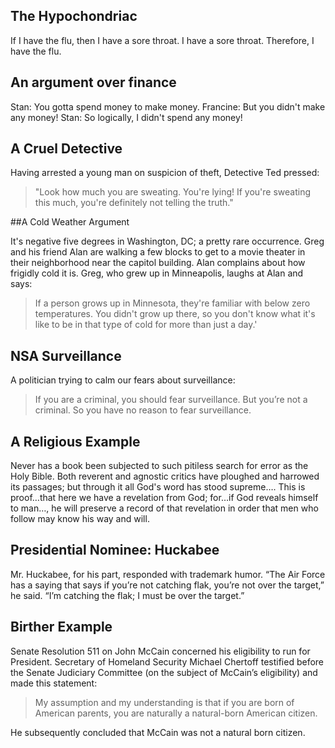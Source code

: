 ## The Hypochondriac

If I have the flu, then I have a sore throat.
I have a sore throat.
Therefore, I have the flu.

## An argument over finance 
Stan: You gotta spend money to make money. 
Francine: But you didn't make any money! 
Stan: So logically, I didn't spend any money!


## A Cruel Detective
Having arrested a young man on suspicion of theft, Detective Ted pressed: 

> "Look how much you are sweating. You're lying! If you're sweating this much, you're definitely not telling the truth."


##A Cold Weather Argument

It's negative five degrees in Washington, DC; a pretty rare occurrence. Greg and his friend Alan are walking a few blocks to get to a movie theater in their neighborhood near the capitol building. Alan complains about how frigidly cold it is. Greg, who grew up in Minneapolis, laughs at Alan and says: 

> If a person grows up in Minnesota, they're familiar with below zero temperatures. You didn't grow up there, so you don't know what it's like to be in that type of cold for more than just a day.'


## NSA Surveillance

A politician trying to calm our fears about surveillance: 

> If you are a criminal, you should fear surveillance. But you’re not a criminal. So you have no reason to fear surveillance. 


## A Religious Example
Never has a book been subjected to such pitiless search for error as the Holy Bible. Both reverent and agnostic critics have ploughed and harrowed its passages; but through it all God's word has stood supreme…. This is proof…that here we have a revelation from God; for…if God reveals himself to man…, he will preserve a record of that revelation in order that men who follow may know his way and will.

## Presidential Nominee: Huckabee
Mr. Huckabee, for his part, responded with trademark humor. “The Air Force has a saying that says if you’re not catching flak, you’re not over the target,” he said. “I’m catching the flak; I must be over the target.”



## Birther Example 
Senate Resolution 511 on John McCain concerned his eligibility to run for President. Secretary of Homeland Security Michael Chertoff testified before the Senate Judiciary Committee (on the subject of McCain’s eligibility) and made this statement:

> My assumption and my understanding is that if you are born of American parents, you are naturally a natural-born American citizen. 

He subsequently concluded that McCain was not a natural born citizen. 